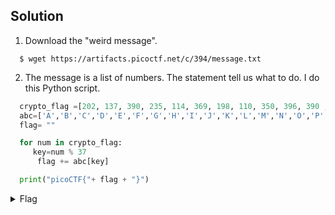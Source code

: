 ## Solution
 1. Download the "weird message".
  ```
    $ wget https://artifacts.picoctf.net/c/394/message.txt
  ```
 2. The message is a list of numbers. The statement tell us what to do. I do this Python script.
  ```py
    crypto_flag =[202, 137, 390, 235, 114, 369, 198, 110, 350, 396, 390 ,383 ,225 ,258, 38, 291, 75,324 ,401, 142, 288, 397]
    abc=['A','B','C','D','E','F','G','H','I','J','K','L','M','N','O','P','Q','R','S','T','U','V','W','X','Y','Z','0','1','2','3','4','5','6','7','8','9','_']
    flag= ""

    for num in crypto_flag:
       key=num % 37
        flag += abc[key]

    print("picoCTF{"+ flag + "}")
  ```
   <details>
       <summary> Flag </summary>
  
         picoCTF{R0UND_N_R0UND_B6B25531}
  
   </details>
 
